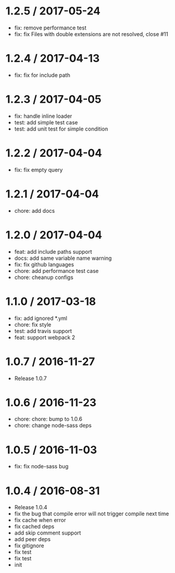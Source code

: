 
1.2.5 / 2017-05-24
==================

  * fix: remove performance test
  * fix: fix Files with double extensions are not resolved, close #11

1.2.4 / 2017-04-13
==================

  * fix: fix for include path

1.2.3 / 2017-04-05
==================

  * fix: handle inline loader
  * test: add simple test case
  * test: add unit test for simple condition

1.2.2 / 2017-04-04
==================

  * fix: fix empty query

1.2.1 / 2017-04-04
==================

  * chore: add docs

1.2.0 / 2017-04-04
==================

  * feat: add include paths support
  * docs: add same variable name warning
  * fix: fix github languages
  * chore: add performance test case
  * chore: cheanup configs

1.1.0 / 2017-03-18
==================

  * fix: add ignored \*.yml
  * chore: fix style
  * test: add travis support
  * feat: support webpack 2

1.0.7 / 2016-11-27
==================

  * Release 1.0.7

1.0.6 / 2016-11-23
==================

  * chore: chore: bump to 1.0.6
  * chore: change node-sass deps

1.0.5 / 2016-11-03
==================

  * fix: fix node-sass bug

1.0.4 / 2016-08-31
==================

  * Release 1.0.4
  * fix the bug that compile error will not trigger compile next time
  * fix cache when error
  * fix  cached deps
  * add skip comment support
  * add peer deps
  * fix gitignore
  * fix test
  * fix test
  * init
